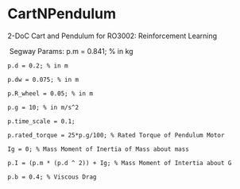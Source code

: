 # CartNPendulum
2-DoC Cart and Pendulum for RO3002: Reinforcement Learning


​
Segway Params:
    p.m = 0.841; % in kg
    
    p.d = 0.2; % in m
    
    p.dw = 0.075; % in m
    
    p.R_wheel = 0.05; % in m
    
    p.g = 10; % in m/s^2 
    
    p.time_scale = 0.1;
    
    p.rated_torque = 25*p.g/100; % Rated Torque of Pendulum Motor
    
    Ig = 0; % Mass Moment of Inertia of Mass about mass
    
    p.I = (p.m * (p.d ^ 2)) + Ig; % Mass Moment of Intertia about G
    
    p.b = 0.4; % Viscous Drag
